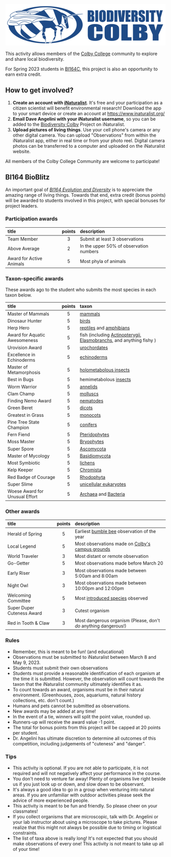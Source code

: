 ![](biodiversity.colby.horiz.png)

This activity allows members of the [Colby College](https://www.colby.edu/) community to explore and share local biodiversity. 

For Spring 2023 students in [BI164C](https://github.com/aphanotus/openEd/blob/main/BI164.23S.Evolution.and.Diversity/BI164.23S.Evolution.and.Diversity.syllabus.md), this project is also an opportunity to earn extra credit.

## How to get involved?

1. **Create an account with [iNaturalist](https://www.inaturalist.org/)**. It's free and your participation as a citizen scientist will benefit environmental research! Download the app to your smart device or create an account at https://www.inaturalist.org/ 
2. **Email Dave Angelini with your iNaturalist username**, so you can be added to the [Biodiversity Colby](https://www.inaturalist.org/projects/biodiversity-colby) Project on iNaturalist.
3. **Upload pictures of living things**. Use your cell phone's camera or any other digital camera. You can upload "Observations" from within the iNaturalist app, either in real time or from your photo reel. Digital camera photos can be transferred to a computer and uploaded on the iNaturalist website. 

All members of the Colby College Community are welcome to participate!

## BI164 BioBlitz

An important goal of *[BI164 Evolution and Diversity](https://github.com/aphanotus/openEd/blob/main/BI164.23S.Evolution.and.Diversity/BI164.23S.Evolution.and.Diversity.syllabus.md)* is to appreciate the amazing range of living things. Towards that end, extra credit (bonus points) will be awarded to students involved in this project, with special bonuses for project leaders.

### Participation awards

| title | points | description |
|:--- |:---:|:--- |
| Team Member | 3 | Submit at least 3 observations |
| Above Average | 2 | In the upper 50% of observation numbers |
| Award for Active Animals | 5 | Most phyla of animals |

### Taxon-specific awards

These awards ago to the student who submits the most species in each taxon below.

| title | points | taxon |
|:--- |:---:|:--- |
| Master of Mammals | 5 | [mammals](https://www.inaturalist.org/taxa/40151-Mammalia) |
| Dinosaur Hunter | 5 | [birds](https://www.inaturalist.org/observations?taxon_id=3) |
| Herp Hero | 5 | [reptiles](https://www.inaturalist.org/taxa/26036-Reptilia) and [amphibians](https://www.inaturalist.org/taxa/20978-Amphibia) |
| Award for Aquatic Awesomeness | 5 | fish (including [Actinopterygii](https://www.inaturalist.org/taxa/47178-Actinopterygii), [Elasmobranchs](https://www.inaturalist.org/observations?taxon_id=47273), and anything fishy ) |
| Urovision Award | 5 | [urochordates](https://www.inaturalist.org/taxa/130868-Tunicata) |
| Excellence in Echinoderms | 5 | [echinoderms](https://www.inaturalist.org/taxa/47549-Echinodermata) |
| Master of Metamorphosis | 5 | [holometabolous insects](https://www.inaturalist.org/observations?taxon_id=47158) |
| Best in Bugs | 5 | hemimetabolous [insects](https://www.inaturalist.org/taxa/47158-Insecta) |
| Worm Warrior | 5 | [annelids](https://www.inaturalist.org/taxa/47491-Annelida) |
| Clam Champ | 5 | [molluscs](https://www.inaturalist.org/observations?taxon_id=47115) |
| Finding Nemo Award | 5 | [nematodes](https://www.inaturalist.org/taxa/54960-Nematoda) |
| Green Beret | 5 | [dicots](https://www.inaturalist.org/taxa/47124-Magnoliopsida) |
| Greatest in Grass | 5 | [monocots](https://www.inaturalist.org/taxa/47163-Liliopsida) |
| Pine Tree State Champion | 5 | [conifers](https://www.inaturalist.org/taxa/136329-Pinopsida) |
| Fern Fiend | 5 | [Pteridophytes](https://www.inaturalist.org/taxa/121943-Polypodiopsida) |
| Moss Master | 5 | [Bryophytes](https://www.inaturalist.org/taxa/311249-Bryophyta) |
| Super Spore | 5 | [Ascomycota](https://www.inaturalist.org/taxa/48250-Ascomycota) |
| Master of Mycology | 5 | [Basidiomycota](https://www.inaturalist.org/taxa/47169-Basidiomycota) |
| Most Symbiotic | 5 | [lichens](https://www.inaturalist.org/taxa/54743-Lecanoromycetes) |
| Kelp Keeper | 5 | [Chromista](https://www.inaturalist.org/taxa/48222-Chromista) |
| Red Badge of Courage | 5 | [Rhodophyta](https://www.inaturalist.org/taxa/57774-Rhodophyta) |
| Super Slime | 5 | [unicellular eukaryotes](https://www.inaturalist.org/observations?taxon_id=47686) |
| Woese Award for Unusual Effort | 5 | [Archaea](https://www.inaturalist.org/taxa/151817-Archaea) and [Bacteria](https://www.inaturalist.org/taxa/67333-Bacteria) |

### Other awards

| title | points | description |
|:--- |:---:|:--- |
| Herald of Spring | 5 | Earliest [bumble bee](https://www.inaturalist.org/taxa/52775-Bombus) observation of the year |
| Local Legend | 5 | Most observations made on [Colby's campus grounds](https://www.google.com/maps/@44.5638729,-69.6670136,1443m/data=!3m1!1e3) |
| World Traveler | 3 | Most distant or remote observation |
| Go-Getter | 5 | Most observations made before March 20 |
| Early Riser | 3 | Most observations made between 5:00am and 8:00am |
| Night Owl | 3 | Most observations made between 10:00pm and 12:00pm |
| Welcoming Committee | 5 | Most [introduced species](https://en.wikipedia.org/wiki/Introduced_species) observed |
| Super Duper Cuteness Award | 3 | Cutest organism |
| Red in Tooth & Claw | 3 | Most dangerous organism (Please, don't *do* anything dangerous!) |

### Rules

- Remember, this is meant to be fun! (and educational)
- Observations must be submitted to iNaturalist between March 8 and May 9, 2023.
- Students must submit their own observations 
- Students must provide a reasonable identification of each organism at the time it is submitted. However, the observation will count towards the taxon that the iNaturalist community ultimately identifies it as.
- To count towards an award, organisms must be in their natural environment. (Greenhouses, zoos, aquariums, natural history collections, etc. don't count.) 
- Humans and pets cannot be submitted as observations.
- New awards may be added at any time!
- In the event of a tie, winners will split the point value, rounded up.
- Runners-up will receive the award value -1 point.
- The total for bonus points from this project will be capped at 20 points per student.
- Dr. Angelini has ultimate discretion to determine all outcomes of this competition, including judgements of "cuteness" and "danger".

### Tips

- This activity is optional. If you are not able to participate, it is not required and will not negatively affect your performance in the course.
- You don't need to venture far away! Plenty of organisms live right beside us if you just look up or down, and slow down to be observant. 
- It's always a good idea to go in a group when venturing into natural areas. If you are unfamiliar with outdoor activities please seek the advice of more experienced people.
- This activity is meant to be fun and friendly. So please cheer on your classmates!
- If you collect organisms that are microscopic, talk with Dr. Angelini or your lab instructor about using a microscope to take pictures. Please realize that this might not always be possible due to timing or logistical constraints.
- The list of taxa above is really long! It's not expected that you should make observations of every one! This activity is not meant to take up all of your time!